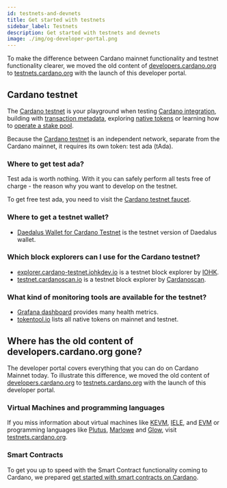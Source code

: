 ```yaml
---
id: testnets-and-devnets
title: Get started with testnets
sidebar_label: Testnets
description: Get started with testnets and devnets
image: ./img/og-developer-portal.png
--- 
```


To make the difference between Cardano mainnet functionality and testnet functionality clearer, we moved the old content of [developers.cardano.org](https://developers.cardano.org) to [testnets.cardano.org](https://testnets.cardano.org) with the launch of this developer portal.

## Cardano testnet
The [Cardano testnet](https://testnets.cardano.org/en/testnets/cardano/overview/) is your playground when testing [Cardano integration](/docs/integrate-cardano/), building with [transaction metadata](/docs/transaction-metadata/), exploring [native tokens](/docs/native-tokens/) or learning how to [operate a stake pool](/docs/operate-a-stake-pool/).

Because the [Cardano testnet](https://testnets.cardano.org/en/testnets/cardano/overview/) is an independent network, separate from the Cardano mainnet, it requires its own token: test ada (tAda).  

### Where to get test ada?
Test ada is worth nothing. With it you can safely perform all tests free of charge - the reason why you want to develop on the testnet. 

To get free test ada, you need to visit the [Cardano testnet faucet](/docs/integrate-cardano/testnet-faucet/). 

### Where to get a testnet wallet?
- [Daedalus Wallet for Cardano Testnet](https://testnets.cardano.org/en/testnets/cardano/get-started/wallet/) is the testnet version of Daedalus wallet.

### Which block explorers can I use for the Cardano testnet?
- [explorer.cardano-testnet.iohkdev.io](https://explorer.cardano-testnet.iohkdev.io/) is a testnet block explorer by [IOHK](https://iohk.io).
- [testnet.cardanoscan.io](https://testnet.cardanoscan.io) is a testnet block explorer by [Cardanoscan](https://cardanoscan.io).

### What kind of monitoring tools are available for the testnet?
- [Grafana dashboard](https://monitoring.cardano-testnet.iohkdev.io/grafana/d/Oe0reiHef/cardano-application-metrics-v2?orgId=1&refresh=1m&from=now-7d&to=now) provides many health metrics.
- [tokentool.io](https://tokentool.io) lists all native tokens on mainnet and testnet.

## Where has the old content of developers.cardano.org gone?
The developer portal covers everything that you can do on Cardano Mainnet today. To illustrate this difference, we moved the old content of [developers.cardano.org](https://developers.cardano.org) to [testnets.cardano.org](https://testnets.cardano.org) with the launch of this developer portal.

### Virtual Machines and programming languages
If you miss information about virtual machines like [KEVM](https://testnets.cardano.org/en/virtual-machines/kevm/overview/), [IELE](https://testnets.cardano.org/en/virtual-machines/iele/overview/), and [EVM](https://testnets.cardano.org/en/virtual-machines/evm/overview/) or programming languages like [Plutus](https://testnets.cardano.org/en/programming-languages/plutus/overview/), [Marlowe](https://testnets.cardano.org/en/programming-languages/marlowe/overview/) and [Glow](https://testnets.cardano.org/en/programming-languages/glow/overview/), visit [testnets.cardano.org](https://testnets.cardano.org).

### Smart Contracts
To get you up to speed with the Smart Contract functionality coming to Cardano, we prepared [get started with smart contracts on Cardano](/docs/smart-contracts/overview).


